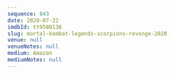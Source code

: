 ```yaml
---
sequence: 843
date: 2020-07-22
imdbId: tt9580138
slug: mortal-kombat-legends-scorpions-revenge-2020
venue: null
venueNotes: null
medium: Amazon
mediumNotes: null
---
```


